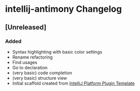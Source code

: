 <!-- Keep a Changelog guide -> https://keepachangelog.com -->

# intellij-antimony Changelog

## [Unreleased]

### Added

* Syntax highlighting with basic color settings
* Rename refactoring
* Find usages
* Go to declaration
* (very basic) code completion
* (very basic) structure view
* Initial scaffold created from [IntelliJ Platform Plugin Template](https://github.com/JetBrains/intellij-platform-plugin-template)
